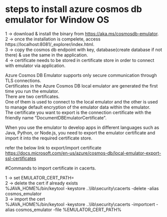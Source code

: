# steps to install azure cosmos db emulator for Window OS

1 -> download & install the binary from https://aka.ms/cosmosdb-emulator. <br>
2 -> once the installation is compelete, access https://localhost:8081/_explorer/index.html. <br>
3 -> copy the cosmos db endpoint with key, database(create database if not there) & use the same in the application. <br>
4 -> certificate needs to be stored in certificate store in order to connect with emulator via application. <br>

Azure Cosmos DB Emulator supports only secure communication through TLS connections. <br>
Certificates in the Azure Cosmos DB local emulator are generated the first time you run the emulator. <br> 
There are two certificates. <br>
One of them is used to connect to the local emulator and the other is used to manage default encryption of the emulator data within the emulator. <br>
The certificate you want to export is the connection certificate with the friendly name "DocumentDBEmulatorCertificate". <br>

When you use the emulator to develop apps in different languages such as Java, Python, or Node.js, you need to export the emulator certificate and import it into the required certificate store.

refer the below link to export/import certificate <br>
https://docs.microsoft.com/en-us/azure/cosmos-db/local-emulator-export-ssl-certificates <br>

#Commands to import certificate in cacerts. <br>

1 -> set EMULATOR_CERT_PATH=<PATH to documentdbemulatorcertificate.cert> <br>
2 -> delete the cert if already exists <br>
%JAVA_HOME%/bin/keytool -keystore ..\lib\security\cacerts -delete -alias cosmos_emulator <br>
3 -> import the cert <br>
%JAVA_HOME%/bin/keytool -keystore ..\lib\security\cacerts -importcert -alias cosmos_emulator -file %EMULATOR_CERT_PATH% <br>
